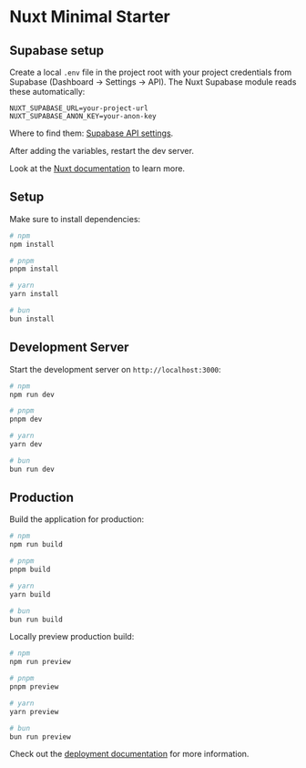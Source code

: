# Nuxt Minimal Starter

## Supabase setup

Create a local `.env` file in the project root with your project credentials from Supabase (Dashboard → Settings → API). The Nuxt Supabase module reads these automatically:

```env
NUXT_SUPABASE_URL=your-project-url
NUXT_SUPABASE_ANON_KEY=your-anon-key
```

Where to find them: [Supabase API settings](https://supabase.com/dashboard/project/_/settings/api).

After adding the variables, restart the dev server.

Look at the [Nuxt documentation](https://nuxt.com/docs/getting-started/introduction) to learn more.

## Setup

Make sure to install dependencies:

```bash
# npm
npm install

# pnpm
pnpm install

# yarn
yarn install

# bun
bun install
```

## Development Server

Start the development server on `http://localhost:3000`:

```bash
# npm
npm run dev

# pnpm
pnpm dev

# yarn
yarn dev

# bun
bun run dev
```

## Production

Build the application for production:

```bash
# npm
npm run build

# pnpm
pnpm build

# yarn
yarn build

# bun
bun run build
```

Locally preview production build:

```bash
# npm
npm run preview

# pnpm
pnpm preview

# yarn
yarn preview

# bun
bun run preview
```

Check out the [deployment documentation](https://nuxt.com/docs/getting-started/deployment) for more information.
